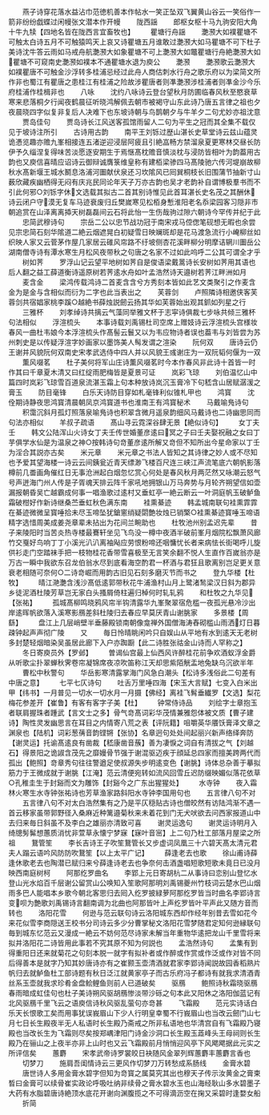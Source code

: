 <!-- { "loadSidebar": true } -->
　　燕子诗穿花落水益沾巾范徳机善本作帖水一笑正坠双飞翼黄山谷云一笑俗作一箭非纷纷戯蝶过闲幔张文潜本作开幔
　　陇西謡
　　郎枢女枢十马九驹安阳大角十牛九犊【四地名皆在陇西言宜畜牧也】
　　瞿塘行舟謡
　　灔滪大如襆瞿塘不可触太白诗五月不可触猿鸣天上哀又诗瞿塘五月谁敢过灔滪大如马瞿塘不可下杜子美诗沈牛答云雨如马戒舟航灔滪大如象瞿塘不可上灔滪大如鼈瞿塘行舟絶灔滪大如瞿塘不可窥南史灔滪如襆本不通瞿塘水退为庾公
　　灔滪
　　灔滪歌云灔滪大如襆瞿唐不可触金沙浮转多桂浦忌经过此舟人商估刺水行舟之歌乐府以为梁简文所作非也蜀江有瞿唐之患桂江有桂浦之险故涉瞿唐者则凖灔滪涉桂浦者则凖金沙今乐府桂浦作桂楫非也
　　八咏
　　沈约八咏诗云登台望秋月防圃临春风秋至愍衰草寒来悲落桐夕行闻夜鹤晨征听晓鸿解佩去朝市被褐守山东此诗乃唐五言律之祖也夕夜晨晓四字似复非复后人决难下也东坡诗朝与鸟鹊朝夕与牛羊夕二句尤妙亦祖沈意
　　贾岛佳句
　　贾岛诗长江风送客孤馆雨留人二句为平生之冠而其全集不载仅见于坡诗注所引
　　古诗用古韵
　　南平王刘铄过歴山湛长史草堂诗云兹山蕴灵诡慿览趣亦赡九峯相接连五渚逆迎浸层阿疲且引絶嵓畅方禁溜泉夏更寒林交昼长防伊予久缁涅复得味苦淡愿逐安期生于焉惬髙枕赡音慎淡枕与浸防皆相叶为韵葢用古韵也又庾信喜晴应诏诗云御辩诚膺箓维皇称有建栢梁骖四马髙陵驰六传河堤崩故柳秋水髙新堰王城水鬭息洛浦河圗献伏泉还习坎隂风已囘巽桐枝长旧围蒲节抽新寸山薮欣藏疾幽栖得无闷有庆兆民同论年天子万亦古韵也吴才老韵补自谓博极羣书而不引此何邪○刘铄字休文选载其拟古二首其别诗惟见此首耳湛长史名茂之其酬休诗云闭户守漠无复车马迹衰废归丘樊嵗寒见松栢身慙淮阳老名忝梁园客习隠非市朝追赏在山泽离离揷天树磊磊间云石将此怡一生伤哉驹过隙六朝诗今罕传并纪于此
　　忠简武穆诗句
　　宗岳二公以忠节战功冠于南宋戎马倥偬笔砚想无暇也余尝见宗忠简石刻华隂道二絶云烟遮晃白初疑雪日映斓斑却是花马渡急流行小崦柳丝如织映人家又云菅茅作屋几家居云碓风帘路不纡坡侧杏花溪畔柳分明摩诘辋川圗岳公湖南僧寺诗有潭水寒生月松风夜带秋之句唐之名家不过如此呜呼二公其可谓全才乎
　　树如荠
　　罗浮山记云望平地树如荠自是俊语梁戴暠诗长安树如荠用其语也后人翻之益工薛道衡诗遥原树若荠逺水舟如叶孟浩然诗天邉树若荠江畔洲如月
　　麦含金
　　梁鸿传载鸿诗二首麦含含兮方秀刻本皆如此艺文类聚引之作麦含金为是金与含相似而衍为二字也此当表出之
　　芙蓉剑
　　卢照隣诗相邀侠客芙蓉剑共宿娼家桃李蹊○越絶书薛烛説劒云扬其华如芙蓉始出观其釽如列星之行
　　三雅杯
　　刘孝绰诗共摛云气藻同举雅文杯于志寜诗俱裁七步咏共倾三雅杯句法相似
　　浮渲梳头
　　本事诗载刘禹锡杜司空席上赠妓诗云浮渲梳头宫様妆春风一曲杜韦娘今本浮渲梳头作髙髻云鬟又以为韦应物诗者误也葢韦与刘皆尝为苏州刺史是以传疑浮渲字妙画家以墨饰美人髩发谓之渲染
　　阮何双
　　唐诗云仍王谢并风貌阮何双南史宋孝武选侍中四人并以风貌王彧谢庄为一双阮韬何偃为一双
　　薫风啜茗
　　杜子美何将军山庄诗薫风啜茗时今本作春风非此诗十首皆一时作其曰千章夏木清又曰红绽雨肥梅皆是夏景可证
　　岚彩飞琼
　　刘伯温忆山中篇四时岚彩飞琼雪百道泉流湛玉霜上句本种放诗岚沉玉膏冷下句嵇含山居赋潺湲之膏玉
　　防目毫锋
　　白乐天诗防目穿如札毫锋利似锥札甲也
　　鸿寳
　　沈佺期诗静夜思鸿寳清晨朝凤京鸿寳道书也淮南王有鸿寳秘术
　　马戴喻鳬诗句
　　积霭沉斜月孤灯照落泉喻鳬诗也积翠含微月遥泉韵细风马戴诗也二诗幽思同而句法亦相似
　　羊叔子疏语
　　髙山寻云霓深谷肆无景【絶似诗句】
　　女丁夫壬
　　韩文公陆浑山火诗女丁夫壬传世婚董彦逺曰冥之子曰壬夫娶祝融之女曰丁芋俱学水仙是为温泉之神○按韩诗句竒董彦逺所解又竒但不知所出今星命家以丁壬为淫合其説亦古矣
　　米元章
　　米元章之书法人皆知之其诗律之妙人或不尽知也予爱其望海楼一诗云云间銕瓮近青天缥渺飞楼百尺连三峡江声流笔底六朝帆影落樽前几畨画角催红日无事沧洲起白烟忽忆赏心何处是春风秋月两茫然又咏潮云怒气号声迸海门州人传是子胥魂天排云阵千家吼地拥银山万马奔势与月轮齐朔望信如壶漏报朝昏吴亡越霸成何事一唱渔歌过逺村又垂虹亭一絶云断云一叶洞庭帆玉破鲈鱼霜破柑好作新诗继桑苎垂虹秋色满东南
　　袿熏綦迹
　　韩孟城南联句袿熏霏霏在綦迹微微呈寳唾拾未尽玉啼坠犹鎗窻绡疑閟艶妆烛已销檠○袿熏綦迹寳唾玉啼语精字选惜周美成姜尧章辈未拈出为花间兰畹助也
　　杜牧池州别孟迟先辈
　　昔子来陵阳时当苦炎热寺楼最鶱轩坐见飞鸟没一樽中夜酒半破前峯月烟院松飘萧风廊竹交戛好鸟响丁丁小溪光汃汃离袖飐应劳恨粉啼还咽慵忧长者来病怯长街喝呼儿旋供衫走门空踏袜手把一枝物桂花香带雪喜极至无言笑余翻不悦人生直作百嵗翁亦是万古一瞬中我欲东召龙伯翁水尽到底看海空酌君一杯酒与君狂且歌离别岂足更关意衰老相随可奈何○二诗竒崛而用韵古旧见石刻多磨灭节而书之
　　登九华楼【杜牧】
　　晴江滟灔含浅沙髙低逺郭带秋花牛浦渔村山月上鹭渚鹙梁汉日斜为郡异乡徒泥酒杜陵芳草岂无家白头搔屑倚柱遍归棹何时轧轧鸦
　　和杜牧之九华见【张祐】
　　孤城髙柳鸣晓鸦风帘半钩清露华九峯聚翠宿危槛一夜孤光悬冷沙出岸逺晖帆欲落入溪寒影鴈差斜杜陵归去春应早莫厌青山谢朓家
　　多景楼【周繇】
　　盘江上几层峭壁半垂藤殿锁南朝像龛禅外国僧海涛舂砌槛山雨洒灯日暮疎钟起声声彻广陵
　　又
　　毎日怜晴眺闲吟只自娱山从平地有水到逺天无老树多封楚轻烟暗染吴虽居此廊下入户亦踟蹰【此二诗胜张祜金山诗而人罕称之】
　　冬日寄庾员外【罗邺】
　　曽谒仙宫最上仙西风许醉桂花前争欢酒蚁浮金爵从听歌尘扑翠蝉秋霁卷帘凝锦席夜凉吹笛称江天却思紫陌觥盂地兔缺乌沉欲半年
　　曹松中秋警句
　　华岳影寒清露掌海门风急白潮头【松诗多浅俗此二句差有中唐之意】
　　七平七仄诗句
　　吐舌万里唾四海【宋玉大言赋】七变入白米出甲【纬书】一月普见一切水一切水月一月摄【佛经】离袿飞髾垂纎罗【文选】梨花梅花参差开【崔鲁】有客有客字子美【杜】
　　钟常侍诗品
　　刘绘字士章抱玉者联肩握珠者踵武【言文士之多】骨气竒髙词彩华茂情兼雅怨体被文质【曹子建诗】陶性灵发幽思言在耳目之内情寄八荒之表【评阮籍】咀嚼英华餍饫膏泽文章之渊泉也【陆机】词彩葱蒨音韵铿锵【张协】名章迥句处处间起丽兴新声络绎奔防【谢灵运】托谕髙逺良有凿裁【嵇康凿音蔟】善为凄悷之词自有清拔之气【刘越石】得景阳之诡諔含茂先之靡嫚骨节强于谢混驱迈疾于顔延总四家而擅美跨两代而孤出【鲍照】竒章秀句往往警遒足使叔源失步明逺变色【谢朓】诗体总杂善于摹拟筋力于王微成就于谢朓【江淹】范云清便宛转如流风回雪丘迟防缀映媚似落花依草○孔稚圭生于封谿而文为雕饰【封谿今之广东出猩猩处】
　　水寺钟
　　夜入霜林火寒生水寺钟张祐诗也芳草渔家路斜阳水寺钟李国用句也
　　五言律八句不对
　　五言律八句不对太白浩然集有之乃是平仄穏贴古诗也僧皎然有访陆鸿渐不遇一首云移家虽带郭野径入桑麻近种篱邉菊秋来未着花到门无犬吠欲去问西家报道山中去归来毎日斜虽不及李白之雄丽亦清致可喜
　　谢灵运逸句
　　谢灵运诗明月入绮牕髣髴想蕙质消忧非萱草永懐宁梦寐【寐叶音宻】上二句乃杜工部落月屋梁之所祖
　　鵞管笙
　　李长吉诗王子吹笙鵞管长又步虚词凤凰三十六碧天髙太清元君夫人蹋云语吟风防防吹鵞笙【以上太平广记】
　　薛逢老去也歌
　　徐山甫诗薛逢休歌老去也陶潜已赋归来兮薛逢诗老去也争奈何击酒盏唱短歌短歌未竟日已没月映西南庭树柯
　　阿那纥罗曲名
　　李郢上元日寄胡杭二从事诗曰恋别山登忆水登山光水焰百千层谢公留赏山公唤知入笙歌阿那明刘禹锡夔州竹枝词云楚水巴山烟雨多巴人能唱本乡歌今朝北客思归去囘入纥罗披緑萝阿那纥罗皆当时曲名李郢诗言变呗为艶歌刘禹锡诗言翻南调为北曲也阿那皆叶上声纥罗皆叶平声此又随方音而转也
　　洛阳花雪
　　何逊与范云联句诗云洛阳城东西却作经年别昔去雪如花今来花似雪李商隠送王校书分司诗云多少分曹掌秘文洛阳花雪梦随君定知何逊縁联句毎到城东忆范云又漫成一絶云不妨何范尽诗家未解当年重物华逺把龙山千里雪将来拟并洛阳花二诗皆用此事若不究其原不知为何説也
　　孟浩然诗句
　　孟集有到得重阳日还来就菊花之句刻本脱一就字有拟补者或作醉或作赏或作泛或作对皆不同后得善本是就字乃知其妙唐诗亦有之崔颢玉壶清酒就君家李郢诗闻説故园香稻熟片帆归去就鲈鱼杜工部诗题有秋日泛江就黄家亭子而古乐府冯子都诗有就我求清酒青丝系玉壶就我求珍肴金盘鲙鲤鱼则前人已道破矣
　　驱鴈
　　鲍照诗秋霜晓驱鴈春雨暗成虹佳句也杜子美诗朔风驱胡鴈惨淡带沙砾之句本此又阳休之洛阳伽蓝记有北风驱鴈千里飞云之语庾信诗秋风驱乱萤句亦竒甚
　　飞霜殿
　　范元实诗话白乐天长恨歌工矣而用事犹误峩眉山下少人行明皇幸蜀不行峩眉山也当改云劒门山七月七日长生殿夜半无人私语时长生殿乃斋戒之所非私语地也华清宫自有飞霜殿乃寝殿也当改长生为飞霜则尽矣按郑嵎津阳门诗金沙洞口长生殿玉蕋峰头王母祠则长生殿乃在骊山之上夜半亦非上山时也又云飞霜殿前月悄悄迎风亭下风飔飔据此元实之所评信矣
　　蕙麝
　　宋孝武帝诗罗裳皎日袂随风金翠列辉蕙麝丰蕙麝言香也
　　切梦刀
　　施肩吾闺情诗云三更风作切梦刀万转愁成系肠线
　　金膏水碧
　　唐世诗人多用金膏水碧字但知为竒寳之属莫究其出也穆天子传示汝黄金之膏束晳曰金膏可以续骨崔实政论呼吸吐纳非续骨之膏水碧水玉也山海经耿山多水碧墨子大药有水脂碧唐诗絶顶水底花开谢向渊腹揽之不可得滴沥空在掬又采碧时逢婺女船
　　折简
